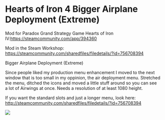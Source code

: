 # Hearts of Iron 4 Bigger Airplane Deployment (Extreme)

Mod for Paradox Grand Strategy Game Hearts of Iron IV:https://steamcommunity.com/app/394360

Mod in the Steam Workshop: https://steamcommunity.com/sharedfiles/filedetails/?id=756708394

Bigger Airplane Deployment (Extreme) 

Since people liked my production menu enhancement I moved to the next window that is too small in my oppinion, the air deployment menu. Stretched the menu, ditched the icons and moved a little stuff around so you can see a lot of Airwings at once. Needs a resolution of at least 1080 height. 

If you want the standard slots and just a longer menu, look here: http://steamcommunity.com/sharedfiles/filedetails/?id=756708394 

![](https://github.com/metzbernhard/hoi4-3columnproductionmenu/blob/master/biggerair1.jpg)
